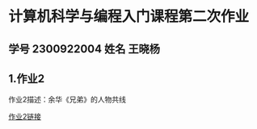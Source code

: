 # 计算机科学与编程入门课程第二次作业  
## 学号 2300922004  姓名 王晓杨  
## 1.作业2 
作业2描述：余华《兄弟》的人物共线

[作业2链接](https://github.com/ZC436/ZC-2/blob/main/%E4%BD%9C%E4%B8%9A2.html)
